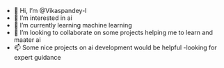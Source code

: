 - 👋 Hi, I’m @Vikaspandey-I
- 👀 I’m interested in ai
- 🌱 I’m currently learning machine learning 
- 💞️ I’m looking to collaborate on some projects helping me to learn and maater ai
- 📫 Some nice projects on ai development would be helpful 
-looking for expert guidance 
<!---
Vikaspandey-I/Vikaspandey-I
is a ✨ special ✨ repository because its `README.md` (this file) appears on your GitHub profile.
You can click the Preview link to take a look at your changes.
--->
